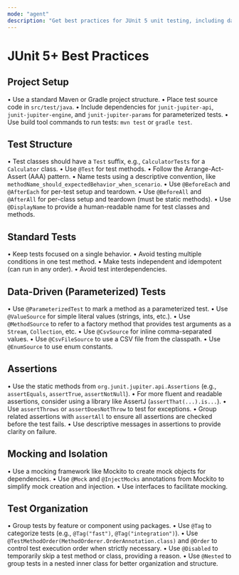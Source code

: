 ```yaml
---
mode: "agent"
description: "Get best practices for JUnit 5 unit testing, including data-driven tests."
---
```


# JUnit 5+ Best Practices

## Project Setup
• Use a standard Maven or Gradle project structure.
• Place test source code in `src/test/java`.
• Include dependencies for `junit-jupiter-api`, `junit-jupiter-engine`, and `junit-jupiter-params` for parameterized tests.
• Use build tool commands to run tests: `mvn test` or `gradle test`.

## Test Structure
• Test classes should have a `Test` suffix, e.g., `CalculatorTests` for a `Calculator` class.
• Use `@Test` for test methods.
• Follow the Arrange-Act-Assert (AAA) pattern.
• Name tests using a descriptive convention, like `methodName_should_expectedBehavior_when_scenario`.
• Use `@BeforeEach` and `@AfterEach` for per-test setup and teardown.
• Use `@BeforeAll` and `@AfterAll` for per-class setup and teardown (must be static methods).
• Use `@DisplayName` to provide a human-readable name for test classes and methods.

## Standard Tests
• Keep tests focused on a single behavior.
• Avoid testing multiple conditions in one test method.
• Make tests independent and idempotent (can run in any order).
• Avoid test interdependencies.

## Data-Driven (Parameterized) Tests
• Use `@ParameterizedTest` to mark a method as a parameterized test.
• Use `@ValueSource` for simple literal values (strings, ints, etc.).
• Use `@MethodSource` to refer to a factory method that provides test arguments as a `Stream`, `Collection`, etc.
• Use `@CsvSource` for inline comma-separated values.
• Use `@CsvFileSource` to use a CSV file from the classpath.
• Use `@EnumSource` to use enum constants.

## Assertions
• Use the static methods from `org.junit.jupiter.api.Assertions` (e.g., `assertEquals`, `assertTrue`, `assertNotNull`).
• For more fluent and readable assertions, consider using a library like AssertJ (`assertThat(...).is...`).
• Use `assertThrows` or `assertDoesNotThrow` to test for exceptions.
• Group related assertions with `assertAll` to ensure all assertions are checked before the test fails.
• Use descriptive messages in assertions to provide clarity on failure.

## Mocking and Isolation
• Use a mocking framework like Mockito to create mock objects for dependencies.
• Use `@Mock` and `@InjectMocks` annotations from Mockito to simplify mock creation and injection.
• Use interfaces to facilitate mocking.

## Test Organization
• Group tests by feature or component using packages.
• Use `@Tag` to categorize tests (e.g., `@Tag("fast")`, `@Tag("integration")`).
• Use `@TestMethodOrder(MethodOrderer.OrderAnnotation.class)` and `@Order` to control test execution order when strictly necessary.
• Use `@Disabled` to temporarily skip a test method or class, providing a reason.
• Use `@Nested` to group tests in a nested inner class for better organization and structure.
